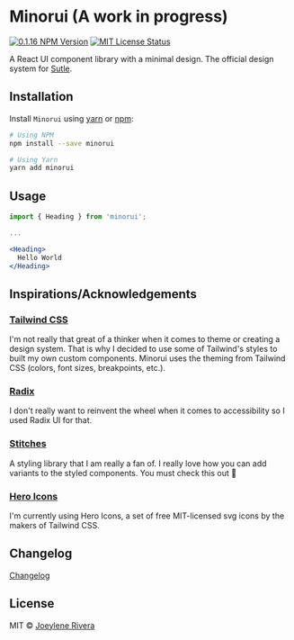 # Minorui (A work in progress)

[![0.1.16 NPM Version](https://img.shields.io/badge/npm-v0.1.16-orange)](http://npmjs.com/package/minorui)
[![MIT License Status](https://img.shields.io/badge/license-MIT-blue)](https://github.com/jorenrui/minorui/blob/main/LICENSE)

A React UI component library with a minimal design. The official design system for [Sutle](https://sutle.io).

## Installation

Install `Minorui` using [yarn](https://yarnpkg.com/) or [npm](https://www.npmjs.com/):

```bash
# Using NPM
npm install --save minorui

# Using Yarn
yarn add minorui
```

## Usage

```jsx
import { Heading } from 'minorui';

...

<Heading>
  Hello World
</Heading>
```

## Inspirations/Acknowledgements

### [Tailwind CSS](https://tailwindcss.com/)

I'm not really that great of a thinker when it comes to theme or creating a design system. That is why I decided to use some of Tailwind's styles to built my own custom components. Minorui uses the theming from Tailwind CSS (colors, font sizes, breakpoints, etc.).

### [Radix](https://radix-ui.com/)

I don't really want to reinvent the wheel when it comes to accessibility so I used Radix UI for that.

### [Stitches](stitches.dev/)

A styling library that I am really a fan of. I really love how you can add variants to the styled components. You must check this out 👀

### [Hero Icons](https://heroicons.com/)

I'm currently using Hero Icons, a set of free MIT-licensed svg icons by the makers of Tailwind CSS.

## Changelog

[Changelog](https://github.com/jorenrui/minorui/blob/main/CHANGELOG.md)

## License

MIT © [Joeylene Rivera](https://github.com/jorenrui)
